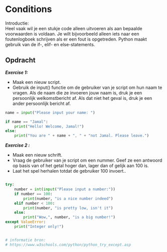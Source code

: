 # **Conditions**  
Introductie:  
Heel vaak wil je een stukje code alleen uitvoeren als aan bepaalde voorwaarden is voldaan. Je wilt bijvoorbeeld alleen iets naar een foutenlogboek schrijven als er een fout is opgetreden.
Python maakt gebruik van de if-, elif- en else-statements.  


## **Opdracht**
***Exercise 1:***
- Maak een nieuw script.  
- Gebruik de input() functie om de gebruiker van je script om hun naam te vragen. Als de naam die ze invoeren jouw naam is, druk je een persoonlijk welkomstbericht af. Als dat niet het geval is, druk je een ander persoonlijk bericht af.

```Python
name = input("Please input your name: ")

if name == "Jamal":
    print("Hello! Welcome, Jamal!")
else:
    print("You are " + name + ", " + "not Jamal. Please leave.")

```
***Exercise 2 :***

- Maak een nieuw schrift.
- Vraag de gebruiker van je script om een ​​nummer. Geef ze een antwoord op basis van of het getal hoger dan, lager dan of gelijk aan 100 is.
- Laat het spel herhalen totdat de gebruiker 100 invoert..  

```Python

try:
    number = int(input("Please input a number:"))
    if number == 100:
        print(number, "is a nice number indeed")
    elif number < 100:
        print(number, "is pretty low, isn't it")
    else:
        print("Wow,", number, "is a big number!")
except ValueError:
    print("Integer only!")


# informatie bron:
# https://www.w3schools.com/python/python_try_except.asp
```

